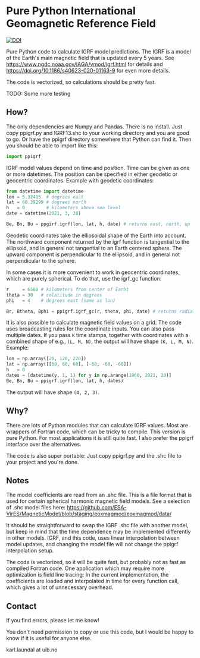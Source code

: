 # Pure Python International Geomagnetic Reference Field
[![DOI](https://zenodo.org/badge/352365168.svg)](https://zenodo.org/badge/latestdoi/352365168)

Pure Python code to calculate IGRF model predictions. The IGRF is a model of the Earth's main magnetic field that is updated every 5 years.
See https://www.ngdc.noaa.gov/IAGA/vmod/igrf.html for details and https://doi.org/10.1186/s40623-020-01163-9 for even more details.

The code is vectorized, so calculations should be pretty fast.  

TODO: Some more testing

## How?
The only dependencies are Numpy and Pandas. There is no install. Just copy ppigrf.py and IGRF13.shc to your working directory and you are good to go. Or have the ppigrf directory somewhere that Python can find it. Then you should be able to import like this:
```python
import ppigrf
```
IGRF model values depend on time and position. Time can be given as one or more datetimes. The position can be specified in either geodetic or geocentric coordinates. Example with geodetic coordinates:
```python
from datetime import datetime
lon = 5.32415  # degrees east
lat = 60.39299 # degrees north
h   = 0        # kilometers above sea level
date = datetime(2021, 3, 28)

Be, Bn, Bu = ppgirf.igrf(lon, lat, h, date) # returns east, north, up
```
Geodetic coordinates take the ellipsoidal shape of the Earth into account. The northward component returned by the igrf function is tangential to the ellipsoid, and in general not tangential to an Earth centered sphere. The upward component is perpendicular to the ellipsoid, and in general not perpendicular to the sphere. 

In some cases it is more convenient to work in geocentric coordinates, which are purely spherical. To do that, use the igrf_gc function:
```python
r     = 6500 # kilometers from center of Earht
theta = 30   # colatitude in degrees
phi   = 4    # degrees east (same as lon)

Br, Btheta, Bphi = ppigrf.igrf_gc(r, theta, phi, date) # returns radial, south, east
```

It is also possible to calculate magnetic field values on a grid. The code uses broadcasting rules for the coordinate inputs. You can also pass multiple dates. If you pass `K` time stamps, together with coordinates with a combined shape of e.g., `(L, M, N)`, the output will have shape `(K, L, M, N)`. Example:
```python
lon = np.array([20, 120, 220])
lat = np.array([[60, 60, 60], [-60, -60, -60]])
h   = 0
dates = [datetime(y, 1, 1) for y in np.arange(1960, 2021, 20)]
Be, Bn, Bu = ppigrf.igrf(lon, lat, h, dates)
```
The output will have shape `(4, 2, 3)`.

## Why?
There are lots of Python modules that can calculate IGRF values. Most are wrappers of Fortran code, which can be tricky to compile. This version is pure Python. For most applications it is still quite fast. I also prefer the ppigrf interface over the alternatives. 

The code is also super portable: Just copy ppigrf.py and the .shc file to your project and you're done.

## Notes
The model coefficients are read from an .shc file. This is a file format that is used for certain spherical harmonic magnetic field models. See a selection of .shc model files here:
https://github.com/ESA-VirES/MagneticModel/blob/staging/eoxmagmod/eoxmagmod/data/

It should be straightforward to swap the IGRF .shc file with another model, but keep in mind that the time dependence may be implemented differently in other models. IGRF, and this code, uses linear interpolation between model updates, and changing the model file will not change the ppigrf interpolation setup. 

The code is vectorized, so it will be quite fast, but probably not as fast as compiled Fortran code. One application which may require more optimization is field line tracing: In the current implementation, the coefficients are loaded and interpolated in time for every function call, which gives a lot of unnecessary overhead.


## Contact
If you find errors, please let me know! 

You don't need permission to copy or use this code, but I would be happy to know if it is useful for anyone else. 

karl.laundal at uib.no
